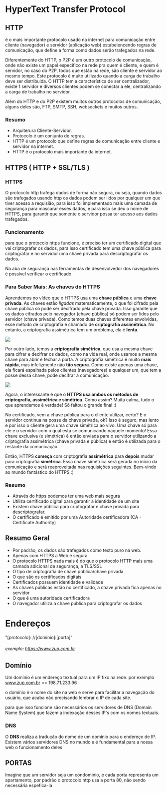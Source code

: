 # HyperText Transfer Protocol

## HTTP

é o mais importante protocolo usado na internet para comunicação entre cliente (navegador) e servidor (aplicação web) estabelencendo regras de comunicação, que define a forma como dados serão trafegados na rede.

Diferentemente do HTTP, o P2P é um outro protocolo de comunicação, onde não existe um papel especifico na rede pra quem é cliente, e quem é servidor, no caso do P2P, todos que estão na rede, são cliente e servidor ao mesmo tempo. Este protocolo é muito utilizado quando a carga de trabalho deve ser distribuida. O HTTP tem a característica de ser centralizador, existe 1 servidor e diversos clientes podem se conectar a ele, centralizando a carga de trabalho no servidor.

Além do HTTP e do P2P existem muitos outros protocolos de comunicação, alguns deles são, FTP, SMTP, SSH, websockets e muitos outros.

### Resumo

* Arquiterura Cliente-Servidor.
* Protocolo é um conjunto de regras.
* HTTP é um protocolo que define regras de comunicação entre cliente e servidor na internet.
* HTTP é o protocolo mais importante da internet.

## HTTPS ( HTTP + SSL/TLS )

### HTTPS

O protocolo http trafega dados de forma não segura, ou seja, quando dados são trafegados usando http os dados podem ser lidos por qualquer um que tiver acesso a requisião, para isso foi implementado mais uma camada de segurança para mascarar esses dados, e para isso se deu o nome de HTTPS, para garantir que somente o servidor possa ter acesso aos dados trafegados.

### Funcionamento

para que o protocolo https funcione, é preciso ter um certificado digital que vai criptografar os dados, para isso certificado tem uma chave pública para criptografar e no servidor uma chave privada para descriptografar os dados.

Na aba de segurança nas ferramentas de desenvolvedor dos navegadores é possível verificar o certificado

### Para Saber Mais: As chaves do HTTPS

Aprendemos no vídeo que o HTTPS usa uma **chave pública** e uma **chave privada**. As chaves estão *ligadas* matematicamente, o que foi cifrado pela chave pública só pode ser decifrado pela chave privada. Isso garante que os dados cifrados pelo navegador (chave pública) só podem ser lidos pelo servidor (chave privada). Como temos duas chaves diferentes envolvidas, esse método de criptografia é chamado de **criptografia assimétrica**. No entanto, a criptografia assimétrica tem um problema, ela é **lenta**.

![](https://s3.amazonaws.com/caelum-online-public/http/cripto-assimetrica.png)

Por outro lado, temos a **criptografia simétrica**, que usa a mesma chave para cifrar e decifrar os dados, como na vida real, onde usamos a mesma chave para abrir e fechar a porta. A criptografia simétrica é muito **mais rápida**, mas infelizmente não **tão segura**. Como existe apenas uma chave, ela ficará espalhada pelos clientes (navegadores) e qualquer um, que tem a posse dessa chave, pode decifrar a comunicação.

![](https://s3.amazonaws.com/caelum-online-public/http/cripto-simetrica.png)

Agora, o interessante é que o **HTTPS usa ambos os métodos de criptografia, assimétrica e simétrica**. Como assim? Muita calma, tudo o que aprendemos é verdade! Só faltou o grande final :)

No certificado, vem a chave pública para o cliente utilizar, certo? E o servidor continua na posse da chave privada, ok? Isso é seguro, mas lento e por isso o cliente gera uma chave simétrica ao vivo. Uma chave só para ele e o servidor com o qual está se comunicando naquele momento! Essa chave exclusiva (e simétrica) é então enviada para o servidor utilizando a criptografia assimétrica (chave privada e pública) e então é utilizada para o restante da comunicação.

Então, HTTPS **começa** com criptografia **assimétrica** para **depois** mudar para criptografia **simétrica**. Essa chave simétrica será gerada no início da comunicação e será reaproveitada nas requisições seguintes. Bem-vindo ao mundo fantástico do HTTPS :)

### Resumo

* Através do https podemos ter uma web mais segura
* Utiliza certificado digital para garantir a identidade de um site
* Existem chave pública para criptografar e chave privada para descriptografar.
* O certificado é emitido por uma Autoridade certificadora (CA - Certificate Authority)

## Resumo Geral

* Por padrão, os dados são trafegados como texto puro na web.
* Apenas com HTTPS a Web é segura
* O protocolo HTTPS nada mais é do que o protocolo HTTP mais uma camada adicional de segurança, a TLS/SSL
* O tipo de criptografia de chave pública/chave privada
* O que são os certificados digitais
* Certificados possuem identidade e validade
* As chaves públicas estão no certificado, a chave privada fica apenas no servidor
* O que é uma autoridade certificadora
* O navegador utiliza a chave pública para criptografar os dados

# Endereços

"[protocolo]: //[dominio]:[porta]"

###### exemplo: https://www.zup.com.br

## Domínio

Um domínio é um endereço textual para um IP fixo na rede. por exemplo www.zup.com.br == 198.71.233.96

o domínio é o nome do site na web e serve para facilitar a navegação do usuário, que acaba não precisando lembrar o IP de cada site.

para que isso funcione são necessários os servidores de DNS (Domain Name System) que fazem a indexação desses IP's com os nomes textuais.

### DNS

O **DNS** realiza a tradução do nome de um domínio para o endereço de IP. Existem vários servidores DNS no mundo e é fundamental para a nossa web o funcionamento deles

## PORTAS

Imagine que um servidor seja um condominio, e cada porta representa um apartamento, por padrão o protocolo http usa a porta 80, não sendo necessária espefica-la
